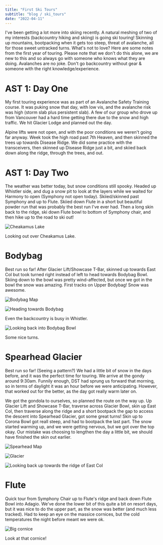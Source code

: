 ```yaml
---
title: "First Ski Tours"
subtitle: "blog / ski_tours"
date: "2022-04-11"
---
```


I've been getting a lot more into skiing recently. A natural meshing of two of my interests (backcountry hiking and skiing) is going ski touring! Skinning up mountains, bootpacking when it gets too steep, threat of avalanche, all for those sweet untracked turns. What's not to love? Here are some notes from the first year of touring. Please note that we don't do this alone, we are new to this and so always go with someone who knows what they are doing. Avalanches are no joke. Don't go backcountry without gear & someone with the right knowledge/experience.

# AST 1: Day One

My first touring experience was as part of an Avalanche Safety Training course. It was puking snow that day, with low vis, and the avalanche risk was high (storm slab plus persistent slab). A few of our group who drove up from Vancouver had a hard time getting there due to the snow and high traffic. We hit Glacier Lodge and planned out the day.

Alpine lifts were not open, and with the poor conditions we weren't going far anyway. Week took the high road past 7th Heaven, and then skinned the trees up towards Disease Ridge. We did some practice with the transceivers, then skinned up Disease Ridge just a bit, and skiied back down along the ridge, through the trees, and out.

# AST 1: Day Two

The weather was better today, but snow conditions still spooky. Headed up Whistler side, and dug a snow pit to look at the layers while we waited for Harmony to open (Symphony not open today). Skiied/skinned past Symphony and up to Flute. Skiied down Flute in a short but beautiful powder run that was probably the best run I've ever had. Then a long skin back to the ridge, ski down Flute bowl to bottom of Symphony chair, and then hike up to the road to ski out!

![Cheakamus Lake](/images/touring_cheakamus.jpeg)
<p class="caption">Looking out over Cheakamus Lake.</p>

# Bodybag

Best run so far! After Glacier Lift/Showcase T-Bar, skinned up towards East Col but took turned right instead of left to head towards Bodybag Bowl. Skiing down to the bowl was pretty wind-affected, but once we got in the bowl the snow was amazing. First tracks on Upper Bodybag! Snow was awesome.

![Bodybag Map](/images/touring_bodybag_map.jpeg)

![Heading towards Bodybag](/images/touring_bodybag_skin.jpeg)
<p class="caption">Even the backcountry is busy in Whistler.</p>

![Looking back into Bodybag Bowl](/images/touring_bodybag.jpeg)
<p class="caption">Some nice turns.</p>

# Spearhead Glacier

Best run so far! (Seeing a pattern?) We had a little bit of snow in the days before, and it was the perfect time for touring. We arrive at the gondy around 9:30am. Funnily enough, DST had sprung us forward that morning, so in terms of daylight it was an hour before we were anticipating. However, that worked out for the better, as the day got really warm later on.

We got the gondola to ourselves, so planned the route on the way up. Up Glacier Lift and Showcase T-Bar, traverse across Glacier Bowl, skin up East Col, then traverse along the ridge and a short bootpack the gap to access the descent into Spearhead Glacier, got some great turns! Skin up to Corona Bowl got reall steep, and had to bootpack the last part. The snow started warming up, and we were getting nervous, but we got over the top okay. Our mistake was choosing to lengthen the day a little bit, we should have finished the skin out earlier.

![Spearhead Map](/images/touring_spearhead_map.jpeg)

![Glacier](/images/touring_spearhead2.jpeg)

![Looking back up towards the ridge of East Col](/images/touring_spearhead.jpeg)

# Flute

Quick tour from Symphony Chair up to Flute's ridge and back down Flute Bowl into Adagio. We've done the lower bit of this quite a bit on resort days, but it was nice to do the upper part, as the snow was better (and much less tracked). Had to keep an eye on the massice cornices, but the cold temperatures the night before meant we were ok.

![Big cornice](/images/touring_flute.jpeg)
<p class="caption">Look at that cornice!</p>